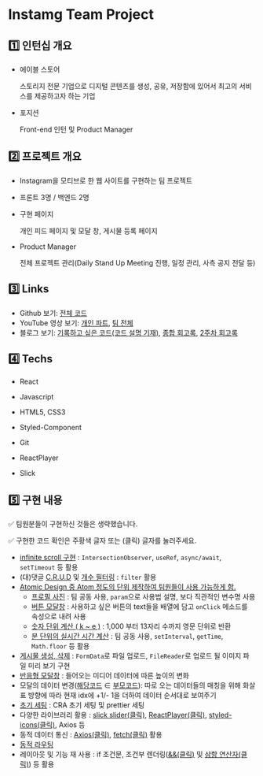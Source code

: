 # Instamg Team Project </br>

## 1️⃣ 인턴십 개요

- 에이블 스토어
    
    스토리지 전문 기업으로 디지털 콘텐츠를 생성, 공유, 저장함에 있어서 최고의 서비스를 제공하고자 하는 기업 
    
- 포지션
    
    Front-end 인턴 및 Product Manager
    

## 2️⃣ 프로젝트 개요



- Instagram을 모티브로 한 웹 사이트를 구현하는 팀 프로젝트
- 프론트 3명 / 백엔드 2명
- 구현 페이지
    
    개인 피드 페이지 및 모달 창, 게시물 등록 페이지
    
- Product Manager
    
    전체 프로젝트 관리(Daily Stand Up Meeting 진행, 일정 관리, 사측 공지 전달 등)
    

## 3️⃣ Links


- Github 보기: [전체 코드](https://github.com/katej927/instamg-frontend-1)
- YouTube 영상 보기: [개인 파트](https://www.youtube.com/watch?v=XFBozjyrv88&t=1s), [팀 전체](https://www.youtube.com/watch?v=e4LXHo1YX08&t=1s)
- 블로그 보기: [기록하고 싶은 코드(코드 설명 기재)](https://velog.io/@katej927/3nd-%ED%8C%80-%ED%94%84%EB%A1%9C%EC%A0%9D%ED%8A%B8-Instagram-%EA%B8%B0%EB%A1%9D%ED%95%98%EA%B3%A0-%EC%8B%B6%EC%9D%80-%EC%BD%94%EB%93%9C), [종합 회고록](https://velog.io/@katej927/3rd-%ED%8C%80-%ED%94%84%EB%A1%9C%EC%A0%9D%ED%8A%B8-%EB%B0%8F-%EC%9D%B8%ED%84%B4-instagram-%ED%9A%8C%EA%B3%A0%EB%A1%9D), [2주차 회고록](https://velog.io/@katej927/3rd-%ED%8C%80-%ED%94%84%EB%A1%9C%EC%A0%9D%ED%8A%B8-instagram-2%EC%A3%BC%EC%B0%A8-%ED%9A%8C%EA%B3%A0%EB%A1%9D)

## 4️⃣ Techs


- React
- Javascript
- HTML5, CSS3
- Styled-Component

- Git
- ReactPlayer
- Slick

## 5️⃣ 구현 내용


✅ 팀원분들이 구현하신 것들은 생략했습니다.

✅ 구현한 코드 확인은 주황색 글자 또는 (클릭) 글자를 눌러주세요.

- [infinite scroll 구현](https://github.com/katej927/instamg-frontend-1/blob/main/src/Pages/PersonalFeed/Component/Posts/Posts.js) : `IntersectionObserver`, `useRef`, `async/await`, `setTimeout` 등 활용
- (대)댓글 [C.R.U.D](https://github.com/katej927/instamg-frontend-1/blob/main/src/Pages/ThumbnailModal/Component/TextSectionOfModal/UserComment/UserComment.js) 및 [개수 필터링](https://github.com/katej927/instamg-frontend-1/blob/main/src/Pages/ThumbnailModal/Component/TextSectionOfModal/CaptionAllComments/Component/Recomments.js) : `filter` 활용
- [Atomic Design 중 Atom 정도의 단위 제작하여 팀원들이 사용 가능하게 함.](https://github.com/katej927/instamg-frontend-1/tree/main/src/Pages/PersonalFeed/Component/ReUsing)
    - [프로필 사진](https://github.com/katej927/instamg-frontend-1/tree/main/src/Components/ProfilePic) : 팀 공동 사용, `param`으로 사용법 설명, 보다 직관적인 변수명 사용
    - [버튼 모달창](https://github.com/katej927/instamg-frontend-1/tree/main/src/Pages/PersonalFeed/Component/ReUsing/DotMenu) : 사용하고 싶은 버튼의 text들을 배열에 담고 `onClick` 메소드를 속성으로 내려 사용
    - [숫자 단위 계산 ( k ~ e )](https://github.com/katej927/instamg-frontend-1/blob/main/src/Pages/PersonalFeed/Component/ReUsing/ConversionNumberUnit.js) : 1,000 부터 13자리 수까지 영문 단위로 반환
    - [분 단위의 실시간 시간 계산](https://github.com/katej927/instamg-frontend-1/blob/main/src/Components/TimeData/TimeData.js) : 팀 공동 사용,  `setInterval`, `getTime`, `Math.floor` 등 활용
- [게시물 생성, 삭제](https://github.com/katej927/instamg-frontend-1/blob/main/src/Pages/UploadPosts/UploadPosts.js) : `FormData`로 파일 업로드, `FileReader`로 업로드 될 이미지 파일 미리 보기 구현
- [반응형 모달창](https://github.com/katej927/instamg-frontend-1/blob/main/src/Pages/ThumbnailModal/Component/ImgVideoSectionOfModal/ImgVideoSectionOfModal.js) : 들어오는 미디어 데이터에 따른 높이의 변화
- 모달의 데이터 변경([해당코드](https://github.com/katej927/instamg-frontend-1/blob/main/src/Pages/ThumbnailModal/ThumbnailModal.js) ∈ [부모코드](https://github.com/katej927/instamg-frontend-1/blob/main/src/Pages/PersonalFeed/Component/Posts/Thumbnail.js)): 따로 오는 데이터들의 매칭을 위해 화살표 방향에 따라 현재 idx에 +1/- 1을 더하여 데이터 순서대로 보여주기
- [초기 세팅](https://github.com/katej927/instamg-frontend-1/tree/main/src) : CRA 초기 세팅 및 prettier 세팅
- 다양한 라이브러리 활용 : [slick slider(클릭)](https://github.com/katej927/instamg-frontend-1/blob/main/src/Pages/PersonalFeed/Component/Story/EachStoryMap.js), [ReactPlayer(클릭)](https://github.com/katej927/instamg-frontend-1/blob/main/src/Pages/ThumbnailModal/Component/ImgVideoSectionOfModal/ImgVideoSectionOfModal.js), [styled-icons(클릭)](https://github.com/katej927/instamg-frontend-1/blob/main/src/Pages/PersonalFeed/Component/ReUsing/Icons/BookMark.js), Axios 등
- 동적 데이터 통신 : [Axios(클릭)](https://github.com/katej927/instamg-frontend-1/blob/main/src/Pages/ThumbnailModal/Component/TextSectionOfModal/Header/Header.js), [fetch(클릭)](https://github.com/katej927/instamg-frontend-1/blob/main/src/Pages/PersonalFeed/Component/ReUsing/CommentCaption/CommentCaption.js) 활용
- [동적 라우팅](https://github.com/katej927/instamg-frontend-1/blob/main/src/Pages/PersonalFeed/PersonalFeed.js)
- 레이아웃 및 기능 재 사용 : if 조건문, 조건부 렌더링([&&(클릭)](https://github.com/katej927/instamg-frontend-1/blob/main/src/Pages/ThumbnailModal/Component/TextSectionOfModal/CaptionAllComments/Component/AllComments.js) 및 [삼항 연산자(클릭)](https://github.com/katej927/instamg-frontend-1/blob/main/src/Pages/ThumbnailModal/Component/TextSectionOfModal/FiguresOfTotalViewsLikes.js)) 등 활용
